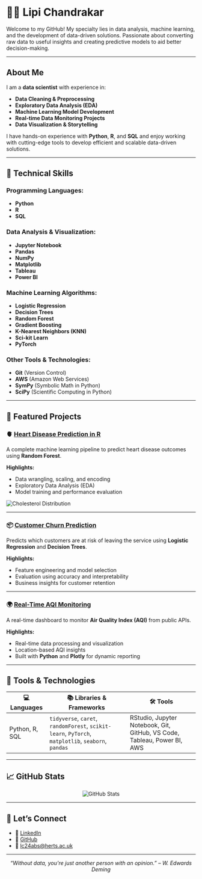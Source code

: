 # 👩‍💻 Lipi Chandrakar

Welcome to my GitHub! My specialty lies in data analysis, machine learning, and the development of data-driven solutions. Passionate about converting raw data to useful insights and creating predictive models to aid better decision-making.

---

## About Me

I am a **data scientist** with experience in:
- **Data Cleaning & Preprocessing**
- **Exploratory Data Analysis (EDA)**
- **Machine Learning Model Development**
- **Real-time Data Monitoring Projects**
- **Data Visualization & Storytelling**

I have hands-on experience with **Python**, **R**, and **SQL** and enjoy working with cutting-edge tools to develop efficient and scalable data-driven solutions.

---

## 🧠 Technical Skills

### **Programming Languages:**
- **Python**  
- **R**  
- **SQL**

### **Data Analysis & Visualization:**
- **Jupyter Notebook**  
- **Pandas**  
- **NumPy**  
- **Matplotlib**  
- **Tableau**  
- **Power BI**

### **Machine Learning Algorithms:**
- **Logistic Regression**  
- **Decision Trees**  
- **Random Forest**  
- **Gradient Boosting**  
- **K-Nearest Neighbors (KNN)**  
- **Sci-kit Learn**  
- **PyTorch**

### **Other Tools & Technologies:**
- **Git** (Version Control)  
- **AWS** (Amazon Web Services)  
- **SymPy** (Symbolic Math in Python)  
- **SciPy** (Scientific Computing in Python)

---

## 📁 Featured Projects

### 🫀 [Heart Disease Prediction in R](https://github.com/lipichandrakar/heart_attack_analysis)

A complete machine learning pipeline to predict heart disease outcomes using **Random Forest**.

**Highlights:**
- Data wrangling, scaling, and encoding  
- Exploratory Data Analysis (EDA)  
- Model training and performance evaluation  

![Cholesterol Distribution](https://github.com/lipichandrakar/heart_attack_analysis/blob/main/images/Cholesterol%20Distribution.png?raw=true)

---

### 📦 [Customer Churn Prediction](https://github.com/lipichandrakar/Customer-Churn-Prediction-Model)

Predicts which customers are at risk of leaving the service using **Logistic Regression** and **Decision Trees**.

**Highlights:**
- Feature engineering and model selection  
- Evaluation using accuracy and interpretability  
- Business insights for customer retention

---

### 🌍 [Real-Time AQI Monitoring](https://github.com/lipichandrakar/Real-Time-Air-Quality-Index-AQI-Monitoring)

A real-time dashboard to monitor **Air Quality Index (AQI)** from public APIs.

**Highlights:**
- Real-time data processing and visualization  
- Location-based AQI insights  
- Built with **Python** and **Plotly** for dynamic reporting

---

## 🧰 Tools & Technologies

| 💻 Languages | 📚 Libraries & Frameworks | 🛠️ Tools |
|--------------|---------------------------|-----------|
| Python, R, SQL | `tidyverse`, `caret`, `randomForest`, `scikit-learn`, `PyTorch`, `matplotlib`, `seaborn`, `pandas` | RStudio, Jupyter Notebook, Git, GitHub, VS Code, Tableau, Power BI, AWS |

---

## 📈 GitHub Stats

<p align="center">
  <img src="https://github-readme-stats.vercel.app/api?username=lipichandrakar&show_icons=true&theme=default" alt="GitHub Stats" />
</p>

---

## 🤝 Let’s Connect

- 🔗 [LinkedIn](https://www.linkedin.com/in/lipichandrakar/)
- 🐙 [GitHub](https://github.com/lipichandrakar)
- 📧 lc24abs@herts.ac.uk 

---

<p align="center"><i>“Without data, you're just another person with an opinion.” – W. Edwards Deming</i></p>
